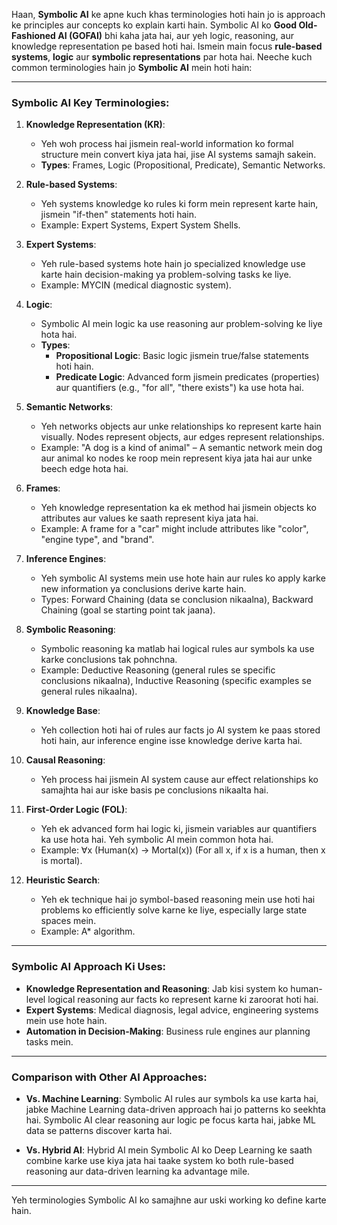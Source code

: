 Haan, **Symbolic AI** ke apne kuch khas terminologies hoti hain jo is approach ke principles aur concepts ko explain karti hain. Symbolic AI ko **Good Old-Fashioned AI (GOFAI)** bhi kaha jata hai, aur yeh logic, reasoning, aur knowledge representation pe based hoti hai. Ismein main focus **rule-based systems**, **logic** aur **symbolic representations** par hota hai. Neeche kuch common terminologies hain jo **Symbolic AI** mein hoti hain:

---

### **Symbolic AI Key Terminologies:**

1. **Knowledge Representation (KR)**:
   - Yeh woh process hai jismein real-world information ko formal structure mein convert kiya jata hai, jise AI systems samajh sakein.
   - **Types**: Frames, Logic (Propositional, Predicate), Semantic Networks.
   
2. **Rule-based Systems**:
   - Yeh systems knowledge ko rules ki form mein represent karte hain, jismein "if-then" statements hoti hain.
   - Example: Expert Systems, Expert System Shells.

3. **Expert Systems**:
   - Yeh rule-based systems hote hain jo specialized knowledge use karte hain decision-making ya problem-solving tasks ke liye.
   - Example: MYCIN (medical diagnostic system).

4. **Logic**:
   - Symbolic AI mein logic ka use reasoning aur problem-solving ke liye hota hai.
   - **Types**:
     - **Propositional Logic**: Basic logic jismein true/false statements hoti hain.
     - **Predicate Logic**: Advanced form jismein predicates (properties) aur quantifiers (e.g., "for all", "there exists") ka use hota hai.

5. **Semantic Networks**:
   - Yeh networks objects aur unke relationships ko represent karte hain visually. Nodes represent objects, aur edges represent relationships.
   - Example: "A dog is a kind of animal" – A semantic network mein dog aur animal ko nodes ke roop mein represent kiya jata hai aur unke beech edge hota hai.

6. **Frames**:
   - Yeh knowledge representation ka ek method hai jismein objects ko attributes aur values ke saath represent kiya jata hai.
   - Example: A frame for a "car" might include attributes like "color", "engine type", and "brand".

7. **Inference Engines**:
   - Yeh symbolic AI systems mein use hote hain aur rules ko apply karke new information ya conclusions derive karte hain.
   - Types: Forward Chaining (data se conclusion nikaalna), Backward Chaining (goal se starting point tak jaana).

8. **Symbolic Reasoning**:
   - Symbolic reasoning ka matlab hai logical rules aur symbols ka use karke conclusions tak pohnchna.
   - Example: Deductive Reasoning (general rules se specific conclusions nikaalna), Inductive Reasoning (specific examples se general rules nikaalna).

9. **Knowledge Base**:
   - Yeh collection hoti hai of rules aur facts jo AI system ke paas stored hoti hain, aur inference engine isse knowledge derive karta hai.

10. **Causal Reasoning**:
    - Yeh process hai jismein AI system cause aur effect relationships ko samajhta hai aur iske basis pe conclusions nikaalta hai.

11. **First-Order Logic (FOL)**:
    - Yeh ek advanced form hai logic ki, jismein variables aur quantifiers ka use hota hai. Yeh symbolic AI mein common hota hai.
    - Example: ∀x (Human(x) → Mortal(x)) (For all x, if x is a human, then x is mortal).

12. **Heuristic Search**:
    - Yeh ek technique hai jo symbol-based reasoning mein use hoti hai problems ko efficiently solve karne ke liye, especially large state spaces mein.
    - Example: A* algorithm.

---

### **Symbolic AI Approach Ki Uses:**
- **Knowledge Representation and Reasoning**: Jab kisi system ko human-level logical reasoning aur facts ko represent karne ki zaroorat hoti hai.
- **Expert Systems**: Medical diagnosis, legal advice, engineering systems mein use hote hain.
- **Automation in Decision-Making**: Business rule engines aur planning tasks mein.

---

### **Comparison with Other AI Approaches:**
- **Vs. Machine Learning**: Symbolic AI rules aur symbols ka use karta hai, jabke Machine Learning data-driven approach hai jo patterns ko seekhta hai. Symbolic AI clear reasoning aur logic pe focus karta hai, jabke ML data se patterns discover karta hai.
  
- **Vs. Hybrid AI**: Hybrid AI mein Symbolic AI ko Deep Learning ke saath combine karke use kiya jata hai taake system ko both rule-based reasoning aur data-driven learning ka advantage mile.

---

Yeh terminologies Symbolic AI ko samajhne aur uski working ko define karte hain.